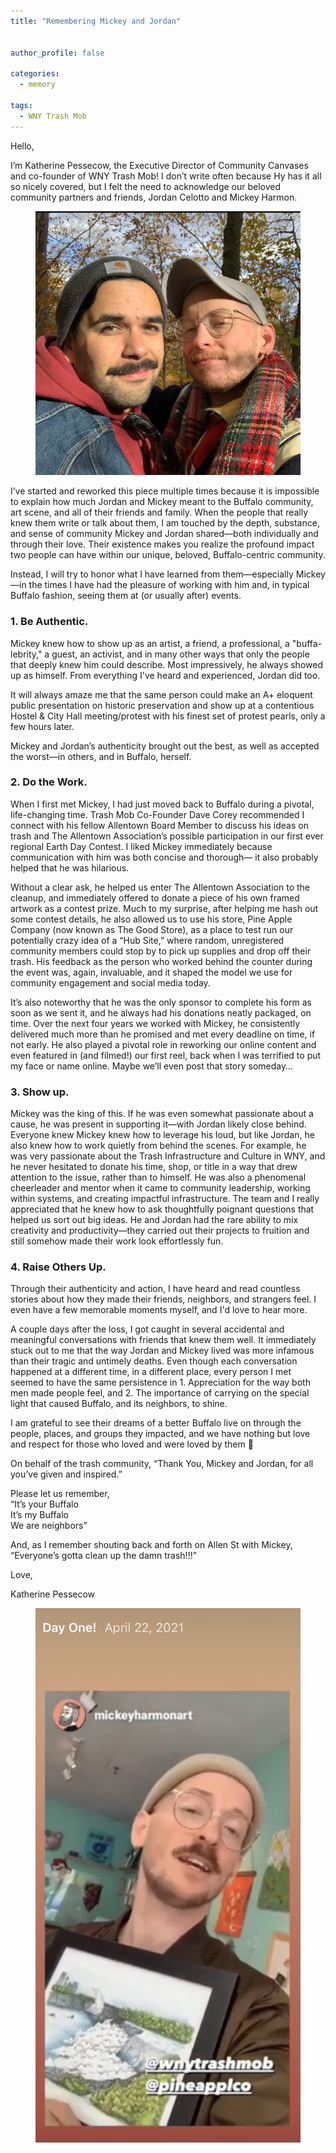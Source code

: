 ```yaml
---
title: "Remembering Mickey and Jordan"


author_profile: false

categories:
  - memory

tags:
  - WNY Trash Mob
---
```


Hello,

I’m Katherine Pessecow, the Executive Director of Community Canvases and co-founder of WNY Trash Mob! I don’t write often because Hy has it all so nicely covered, but I felt the need to acknowledge our beloved community partners and friends, Jordan Celotto and Mickey Harmon. 

<figure style="max-width: 800px" class="align-center">
  <img src="/assets/images/Jordan-and-Mickey.jpg" alt="centerpiece">
</figure>

I’ve started and reworked this piece multiple times because it is impossible to explain how much Jordan and Mickey meant to the Buffalo community, art scene, and all of their friends and family. When the people that really knew them write or talk about them, I am touched by the depth, substance, and sense of community Mickey and Jordan shared—both individually and through their love. Their existence makes you realize the profound impact two people can have within our unique, beloved, Buffalo-centric community.

Instead, I will try to honor what I have learned from them—especially Mickey—in the times I have had the pleasure of working with him and, in typical Buffalo fashion, seeing them at (or usually after) events.

### 1. Be Authentic.

Mickey knew how to show up as an artist, a friend, a professional,  a "buffa-lebrity," a guest, an activist, and in many other ways that only the people that deeply knew him could describe. Most impressively, he always showed up as himself. From everything I've heard and experienced, Jordan did too.

It will always amaze me that the same person could make an A+ eloquent public presentation on historic preservation and show up at a contentious Hostel & City Hall meeting/protest with his finest set of protest pearls, only a few hours later.

Mickey and Jordan’s authenticity brought out the best, as well as accepted the worst—in others, and in Buffalo, herself.

### 2. Do the Work.

When I first met Mickey, I had just moved back to Buffalo during a pivotal, life-changing time. Trash Mob Co-Founder Dave Corey recommended I connect with his fellow Allentown Board Member to discuss his ideas on trash and The Allentown Association’s possible participation in our first ever regional Earth Day Contest. I liked Mickey immediately because communication with him was both concise and thorough— it also probably helped that he was hilarious.

Without a clear ask, he helped us enter The Allentown Association to the cleanup, and immediately offered to donate a piece of his own framed artwork as a contest prize. Much to my surprise, after helping me hash out some contest details, he also allowed us to use his store, Pine Apple Company (now known as The Good Store), as a place to test run our potentially crazy idea of a “Hub Site,” where random, unregistered community members could stop by to pick up supplies and drop off their trash. His feedback as the person who worked behind the counter during the  event was, again, invaluable, and it shaped the model we use for community engagement and social media today.

It’s also noteworthy that he was the only sponsor to complete his form as soon as we sent it, and he always had his donations neatly packaged, on time. Over the next four years we worked with Mickey, he consistently delivered much more than he promised and met every deadline on time, if not early. He also played a pivotal role in reworking our online content and even featured in (and filmed!) our first reel, back when I was terrified to put my face or name online. Maybe we’ll even post that story someday…

### 3. Show up.

Mickey was the king of this. If he was even somewhat passionate about a cause, he was present in supporting it—with Jordan likely close behind. Everyone knew Mickey knew how to leverage his loud, but like Jordan, he also knew how to work quietly from behind the scenes. For example, he was very passionate about the Trash Infrastructure and Culture in WNY, and he never hesitated to donate his time, shop, or title in a way that drew attention to the issue, rather than to himself. He was also a phenomenal cheerleader and mentor when it came to community leadership, working within systems, and creating impactful infrastructure. The team and I really appreciated that he knew how to ask thoughtfully poignant questions that helped us sort out big ideas. He and Jordan had the rare ability to mix creativity and productivity—they carried out their projects to fruition and still somehow made their work look effortlessly fun.

### 4. Raise Others Up.

Through their authenticity and action, I have heard and read countless stories about how they made their friends, neighbors, and strangers feel. I even have a few memorable moments myself, and I'd love to hear more. 

A couple days after the loss, I got caught in several accidental and meaningful conversations with friends that knew them well. It immediately stuck out to me that the way Jordan and Mickey lived was more infamous than their tragic and untimely deaths. Even though each conversation happened at a different time, in a different place, every person I met seemed to have the same persistence in 1. Appreciation for the way both men made people feel, and 2. The importance of carrying on the special light that caused Buffalo, and its neighbors, to shine.

I am grateful to see their dreams of a better Buffalo live on through the people, places, and groups they impacted, and we have nothing but love and respect for those who loved and were loved by them 🤍

On behalf of the trash community, “Thank You, Mickey and Jordan, for all you’ve given and inspired.”

Please let us remember,<br>
“It’s your Buffalo<br>
It’s my Buffalo<br>
We are neighbors”

And, as I remember shouting back and forth on Allen St with Mickey, “Everyone’s gotta clean up the damn trash!!!”

Love,

Katherine Pessecow

<figure style="max-width: 540px" class="align-center">
  <img src="/assets/images/Mickey-Trash-Mob.jpg" alt="centerpiece">
</figure>

